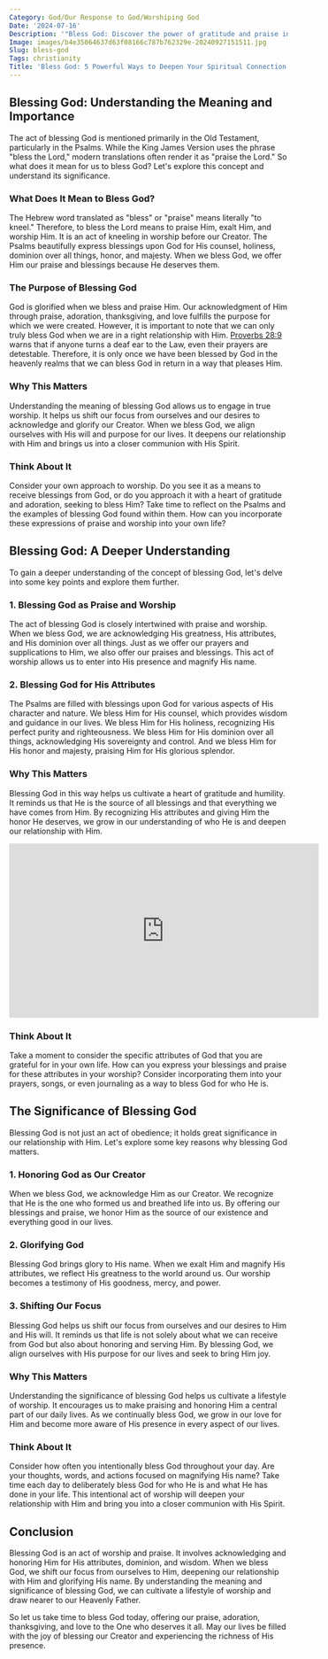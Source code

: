 ```yaml
---
Category: God/Our Response to God/Worshiping God
Date: '2024-07-16'
Description: '"Bless God: Discover the power of gratitude and praise in this enlightening article that explores the significance of blessing God in daily life."'
Image: images/b4e35064637d63f08166c787b762329e-20240927151511.jpg
Slug: bless-god
Tags: christianity
Title: 'Bless God: 5 Powerful Ways to Deepen Your Spiritual Connection'
---
```


## Blessing God: Understanding the Meaning and Importance 

The act of blessing God is mentioned primarily in the Old Testament, particularly in the Psalms. While the King James Version uses the phrase "bless the Lord," modern translations often render it as "praise the Lord." So what does it mean for us to bless God? Let's explore this concept and understand its significance.

### What Does It Mean to Bless God?

The Hebrew word translated as "bless" or "praise" means literally "to kneel." Therefore, to bless the Lord means to praise Him, exalt Him, and worship Him. It is an act of kneeling in worship before our Creator. The Psalms beautifully express blessings upon God for His counsel, holiness, dominion over all things, honor, and majesty. When we bless God, we offer Him our praise and blessings because He deserves them.

### The Purpose of Blessing God

God is glorified when we bless and praise Him. Our acknowledgment of Him through praise, adoration, thanksgiving, and love fulfills the purpose for which we were created. However, it is important to note that we can only truly bless God when we are in a right relationship with Him. [Proverbs 28:9](https://www.bibleref.com/Proverbs/28/Proverbs-28-9.html) warns that if anyone turns a deaf ear to the Law, even their prayers are detestable. Therefore, it is only once we have been blessed by God in the heavenly realms that we can bless God in return in a way that pleases Him.

### Why This Matters

Understanding the meaning of blessing God allows us to engage in true worship. It helps us shift our focus from ourselves and our desires to acknowledge and glorify our Creator. When we bless God, we align ourselves with His will and purpose for our lives. It deepens our relationship with Him and brings us into a closer communion with His Spirit.

### Think About It

Consider your own approach to worship. Do you see it as a means to receive blessings from God, or do you approach it with a heart of gratitude and adoration, seeking to bless Him? Take time to reflect on the Psalms and the examples of blessing God found within them. How can you incorporate these expressions of praise and worship into your own life?

## Blessing God: A Deeper Understanding

To gain a deeper understanding of the concept of blessing God, let's delve into some key points and explore them further.

### 1. Blessing God as Praise and Worship

The act of blessing God is closely intertwined with praise and worship. When we bless God, we are acknowledging His greatness, His attributes, and His dominion over all things. Just as we offer our prayers and supplications to Him, we also offer our praises and blessings. This act of worship allows us to enter into His presence and magnify His name.

### 2. Blessing God for His Attributes

The Psalms are filled with blessings upon God for various aspects of His character and nature. We bless Him for His counsel, which provides wisdom and guidance in our lives. We bless Him for His holiness, recognizing His perfect purity and righteousness. We bless Him for His dominion over all things, acknowledging His sovereignty and control. And we bless Him for His honor and majesty, praising Him for His glorious splendor.

### Why This Matters

Blessing God in this way helps us cultivate a heart of gratitude and humility. It reminds us that He is the source of all blessings and that everything we have comes from Him. By recognizing His attributes and giving Him the honor He deserves, we grow in our understanding of who He is and deepen our relationship with Him.


<iframe width="560" height="315" src="https://www.youtube.com/embed/gK0fbhGdX4A" frameborder="0" allow="autoplay; encrypted-media" allowfullscreen></iframe>


### Think About It

Take a moment to consider the specific attributes of God that you are grateful for in your own life. How can you express your blessings and praise for these attributes in your worship? Consider incorporating them into your prayers, songs, or even journaling as a way to bless God for who He is.

## The Significance of Blessing God

Blessing God is not just an act of obedience; it holds great significance in our relationship with Him. Let's explore some key reasons why blessing God matters.

### 1. Honoring God as Our Creator

When we bless God, we acknowledge Him as our Creator. We recognize that He is the one who formed us and breathed life into us. By offering our blessings and praise, we honor Him as the source of our existence and everything good in our lives.

### 2. Glorifying God

Blessing God brings glory to His name. When we exalt Him and magnify His attributes, we reflect His greatness to the world around us. Our worship becomes a testimony of His goodness, mercy, and power.

### 3. Shifting Our Focus

Blessing God helps us shift our focus from ourselves and our desires to Him and His will. It reminds us that life is not solely about what we can receive from God but also about honoring and serving Him. By blessing God, we align ourselves with His purpose for our lives and seek to bring Him joy.

### Why This Matters

Understanding the significance of blessing God helps us cultivate a lifestyle of worship. It encourages us to make praising and honoring Him a central part of our daily lives. As we continually bless God, we grow in our love for Him and become more aware of His presence in every aspect of our lives.

### Think About It

Consider how often you intentionally bless God throughout your day. Are your thoughts, words, and actions focused on magnifying His name? Take time each day to deliberately bless God for who He is and what He has done in your life. This intentional act of worship will deepen your relationship with Him and bring you into a closer communion with His Spirit.

## Conclusion

Blessing God is an act of worship and praise. It involves acknowledging and honoring Him for His attributes, dominion, and wisdom. When we bless God, we shift our focus from ourselves to Him, deepening our relationship with Him and glorifying His name. By understanding the meaning and significance of blessing God, we can cultivate a lifestyle of worship and draw nearer to our Heavenly Father.

So let us take time to bless God today, offering our praise, adoration, thanksgiving, and love to the One who deserves it all. May our lives be filled with the joy of blessing our Creator and experiencing the richness of His presence.